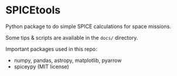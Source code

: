 # SPICEtools
Python package to do simple SPICE calculations for space missions.

Some tips & scripts are available in the `docs/` directory.

Important packages used in this repo:
* numpy, pandas, astropy, matplotlib, pyarrow
* spiceypy (MIT license)